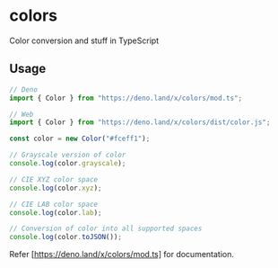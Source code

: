 # colors

Color conversion and stuff in TypeScript

## Usage

```ts
// Deno
import { Color } from "https://deno.land/x/colors/mod.ts";

// Web
import { Color } from "https://deno.land/x/colors/dist/color.js";

const color = new Color("#fceff1");

// Grayscale version of color
console.log(color.grayscale);

// CIE XYZ color space
console.log(color.xyz);

// CIE LAB color space
console.log(color.lab);

// Conversion of color into all supported spaces
console.log(color.toJSON());
```

Refer [https://deno.land/x/colors/mod.ts] for documentation.